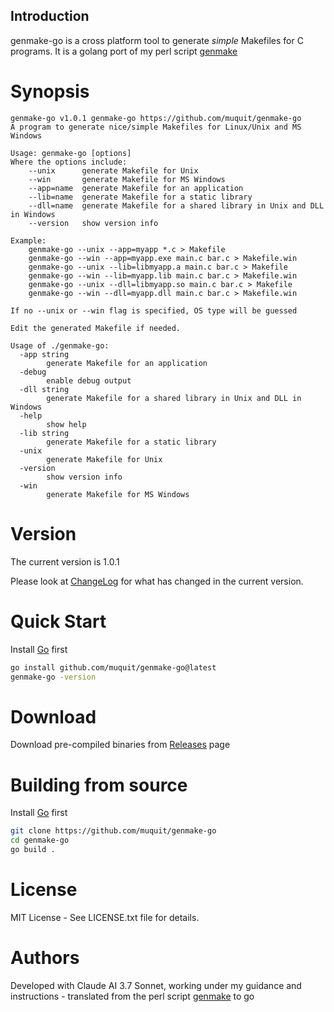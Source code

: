 ## Introduction

genmake-go is a cross platform tool to generate _simple_ Makefiles for C programs. It is a golang port of my
perl script [genmake](https://muquit.com/muquit/software/genmake/genmake.html)

# Synopsis

```
genmake-go v1.0.1 genmake-go https://github.com/muquit/genmake-go
A program to generate nice/simple Makefiles for Linux/Unix and MS Windows

Usage: genmake-go [options]
Where the options include:
    --unix      generate Makefile for Unix
    --win       generate Makefile for MS Windows
    --app=name  generate Makefile for an application
    --lib=name  generate Makefile for a static library
    --dll=name  generate Makefile for a shared library in Unix and DLL in Windows
    --version   show version info

Example:
    genmake-go --unix --app=myapp *.c > Makefile
    genmake-go --win --app=myapp.exe main.c bar.c > Makefile.win
    genmake-go --unix --lib=libmyapp.a main.c bar.c > Makefile
    genmake-go --win --lib=myapp.lib main.c bar.c > Makefile.win
    genmake-go --unix --dll=libmyapp.so main.c bar.c > Makefile
    genmake-go --win --dll=myapp.dll main.c bar.c > Makefile.win

If no --unix or --win flag is specified, OS type will be guessed

Edit the generated Makefile if needed.

Usage of ./genmake-go:
  -app string
    	generate Makefile for an application
  -debug
    	enable debug output
  -dll string
    	generate Makefile for a shared library in Unix and DLL in Windows
  -help
    	show help
  -lib string
    	generate Makefile for a static library
  -unix
    	generate Makefile for Unix
  -version
    	show version info
  -win
    	generate Makefile for MS Windows
```

# Version
The current version is 1.0.1

Please look at [ChangeLog](ChangeLog.md) for what has changed in the current version.

# Quick Start

Install [Go](https://go.dev/) first

```bash
go install github.com/muquit/genmake-go@latest
genmake-go -version
```

# Download

Download pre-compiled binaries from
[Releases](https://github.com/muquit/genmake-go/releases) page

# Building from source

Install [Go](https://go.dev/) first

```bash
git clone https://github.com/muquit/genmake-go
cd genmake-go
go build .
```

# License

MIT License - See LICENSE.txt file for details.

# Authors

Developed with Claude AI 3.7 Sonnet, working under my guidance and instructions - translated from
the perl script [genmake](https://muquit.com/muquit/software/genmake/genmake.html) to go
